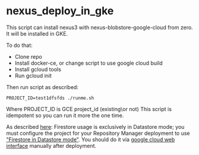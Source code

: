 # nexus_deploy_in_gke


This script can install nexus3 with nexus-blobstore-google-cloud from zero. It will be installed in GKE.

To do that:

- Clone repo
- Install docker-ce, or change script to use google cloud build
- Install gcloud tools
- Run gcloud init

Then run script as described:

```
PROJECT_ID=test1dfsfds ./runme.sh
```
Where PROJECT_ID is GCE project_id (existing\or not)
This script is idempotent so you can run it more the one time.

 As described [here](https://github.com/sonatype-nexus-community/nexus-blobstore-google-cloud):
Firestore usage is exclusively in Datastore mode; you must configure the project for your Repository Manager deployment
to use ["Firestore in Datastore mode"](https://cloud.google.com/firestore/docs/firestore-or-datastore). You should do it via [google cloud web interface](https://console.cloud.google.com/firestore) manually after deployment.
